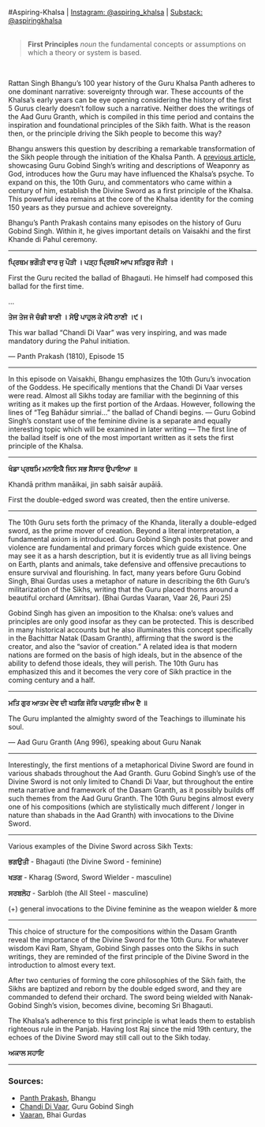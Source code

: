 #Aspiring-Khalsa | [Instagram: @aspiring_khalsa](https://www.instagram.com/aspiring_khalsa/) | [Substack: @aspiringkhalsa](https://substack.com/@aspiringkhalsa)
<br>
<br>

> **First Principles** *noun*
> the fundamental concepts or assumptions on which a theory or system is based.

<br>

Rattan Singh Bhangu’s 100 year history of the Guru Khalsa Panth adheres to one dominant narrative: sovereignty through war. These accounts of the Khalsa’s early years can be eye opening considering the history of the first 5 Gurus clearly doesn’t follow such a narrative. Neither does the writings of the Aad Guru Granth, which is compiled in this time period and contains the inspiration and foundational principles of the Sikh faith. What is the reason then, or the principle driving the Sikh people to become this way?

Bhangu answers this question by describing a remarkable transformation of the Sikh people through the initiation of the Khalsa Panth. A [previous article](https://aspiringkhalsa.substack.com/p/weaponry-as-god), showcasing Guru Gobind Singh’s writing and descriptions of Weaponry as God, introduces how the Guru may have influenced the Khalsa’s psyche. To expand on this, the 10th Guru, and commentators who came within a century of him, establish the Divine Sword as a first principle of the Khalsa. This powerful idea remains at the core of the Khalsa identity for the coming 150 years as they pursue and achieve sovereignty.

  

Bhangu’s Panth Prakash contains many episodes on the history of Guru Gobind Singh. Within it, he gives important details on Vaisakhi and the first Khande di Pahul ceremony.


---

**ਪ੍ਰਿਥਮ ਭਗੌਤੀ ਵਾਰ ਜੁ ਪੌੜੀ । ਪੜ੍ਹ ਪ੍ਰਿਥਮੈਂ ਆਪ ਸਤਿਗੁਰ ਜੌੜੀ ।**

First the Guru recited the ballad of Bhagauti. He himself had composed this ballad for the first time.

…

**ਤੇਜ ਤੇਜ ਜੋ ਚੰਡੀ ਬਾਣੀ । ਸੋਉ ਪਾਹੁਲ ਕੇ ਮੱਧੈ ਠਾਣੀ ।੯।**

This war ballad “Chandi Di Vaar” was very inspiring, and was made mandatory during the Pahul initiation.

  

— Panth Prakash (1810), Episode 15

---

In this episode on Vaisakhi, Bhangu emphasizes the 10th Guru’s invocation of the Goddess. He specifically mentions that the Chandi Di Vaar verses were read. Almost all Sikhs today are familiar with the beginning of this writing as it makes up the first portion of the Ardaas. However, following the lines of “Teg Bahādur simriai…” the ballad of Chandi begins. — Guru Gobind Singh’s constant use of the feminine divine is a separate and equally interesting topic which will be examined in later writing — The first line of the ballad itself is one of the most important written as it sets the first principle of the Khalsa.

---

**ਖੰਡਾ ਪ੍ਰਥਮਿ ਮਨਾਇਕੈ ਜਿਨ ਸਭ ਸੈਸਾਰ ਉਪਾਇਆ ॥**

Khandā prithm manāikai, jin sabh saisār aupāiā.

First the double-edged sword was created, then the entire universe.

---

The 10th Guru sets forth the primacy of the Khanda, literally a double-edged sword, as the prime mover of creation. Beyond a literal interpretation, a fundamental axiom is introduced. Guru Gobind Singh posits that power and violence are fundamental and primary forces which guide existence. One may see it as a harsh description, but it is evidently true as all living beings on Earth, plants and animals, take defensive and offensive precautions to ensure survival and flourishing. In fact, many years before Guru Gobind Singh, Bhai Gurdas uses a metaphor of nature in describing the 6th Guru’s militarization of the Sikhs, writing that the Guru placed thorns around a beautiful orchard (Amritsar). (Bhai Gurdas Vaaran, Vaar 26, Pauri 25)

Gobind Singh has given an imposition to the Khalsa: one’s values and principles are only good insofar as they can be protected. This is described in many historical accounts but he also illuminates this concept specifically in the Bachittar Natak (Dasam Granth), affirming that the sword is the creator, and also the “savior of creation.” A related idea is that modern nations are formed on the basis of high ideals, but in the absence of the ability to defend those ideals, they will perish. The 10th Guru has emphasized this and it becomes the very core of Sikh practice in the coming century and a half.

---

**ਮਤਿ ਗੁਰ ਆਤਮ ਦੇਵ ਦੀ ਖੜਗਿ ਜੋਰਿ ਪਰਾਕੁਇ ਜੀਅ ਦੈ ॥**

The Guru implanted the almighty sword of the Teachings to illuminate his soul.

— Aad Guru Granth (Ang 996), speaking about Guru Nanak

---

Interestingly, the first mentions of a metaphorical Divine Sword are found in various shabads throughout the Aad Granth. Guru Gobind Singh’s use of the Divine Sword is not only limited to Chandi Di Vaar, but throughout the entire meta narrative and framework of the Dasam Granth, as it possibly builds off such themes from the Aad Guru Granth. The 10th Guru begins almost every one of his compositions (which are stylistically much different / longer in nature than shabads in the Aad Granth) with invocations to the Divine Sword.

---

Various examples of the Divine Sword across Sikh Texts:

**ਭਗਉਤੀ** - Bhagauti (the Divine Sword - feminine)

**ਖੜਗ** - Kharag (Sword, Sword Wielder - masculine)

**ਸਰਬਲੋਹ** - Sarbloh (the All Steel - masculine)

 (+) general invocations to the Divine feminine as the weapon wielder & more

---
  

This choice of structure for the compositions within the Dasam Granth reveal the importance of the Divine Sword for the 10th Guru. For whatever wisdom Kavi Ram, Shyam, Gobind Singh passes onto the Sikhs in such writings, they are reminded of the first principle of the Divine Sword in the introduction to almost every text.

After two centuries of forming the core philosophies of the Sikh faith, the Sikhs are baptized and reborn by the double edged sword, and they are commanded to defend their orchard. The sword being wielded with Nanak-Gobind Singh’s vision, becomes divine, becoming Sri Bhagauti.

The Khalsa’s adherence to this first principle is what leads them to establish righteous rule in the Panjab. Having lost Raj since the mid 19th century, the echoes of the Divine Sword may still call out to the Sikh today.

  

**ਅਕਾਲ ਸਹਾਇ**

  

---

### Sources:

- [Panth Prakash](https://archive.org/details/SriGurPanthPrakashVolume1episodes1To81), Bhangu
- [Chandi Di Vaar](https://www.searchgurbani.com/dasam-granth/page/244), Guru Gobind Singh
- [Vaaran](https://archive.org/stream/BhaiGurdasTheGreatSikhTheologion-HisLifeAndWork/BhaiGurdasTheGreatSikhTheologion-HisLifeAndWork_djvu.txt), Bhai Gurdas